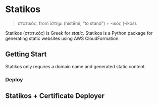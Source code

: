 # Statikos

> στατικός: from ἵστημι (hístēmi, “to stand”) +‎ -ικός (-ikós).

Statikos (στατικός) is Greek for *static*. Statikos is a Python package for generating static websites using AWS CloudFormation.

## Getting Start

Statikos only requires a domain name and generated static content.

### Deploy

## Statikos + Certificate Deployer
